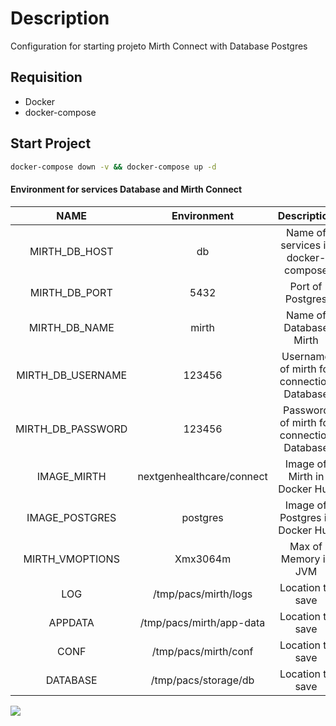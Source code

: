 # Description

Configuration for starting projeto Mirth Connect with Database Postgres

## Requisition

- Docker
- docker-compose

## Start Project

```bash
docker-compose down -v && docker-compose up -d
```

#### Environment for services Database and Mirth Connect

|       NAME        |        Environment        |                Description                |
| :---------------: | :-----------------------: | :---------------------------------------: |
|   MIRTH_DB_HOST   |            db             |    Name of services in docker-compose     |
|   MIRTH_DB_PORT   |           5432            |             Port of Postgres              |
|   MIRTH_DB_NAME   |           mirth           |          Name of Database Mirth           |
| MIRTH_DB_USERNAME |          123456           | Username of mirth for connection Database |
| MIRTH_DB_PASSWORD |          123456           | Password of mirth for connection Database |
|    IMAGE_MIRTH    | nextgenhealthcare/connect |       Image of Mirth in Docker Hub        |
|  IMAGE_POSTGRES   |         postgres          |      Image of Postgres in Docker Hub      |
|  MIRTH_VMOPTIONS  |         Xmx3064m          |           Max of Memory in JVM            |
|        LOG        |   /tmp/pacs/mirth/logs    |             Location to save              |
|      APPDATA      | /tmp/pacs/mirth/app-data  |             Location to save              |
|       CONF        |   /tmp/pacs/mirth/conf    |             Location to save              |
|     DATABASE      |   /tmp/pacs/storage/db    |             Location to save              |

![](https://i.imgur.com/5uEi8qK.png)
